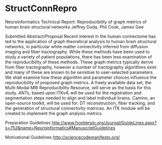 StructConnRepro
===============

Neuroinformatics Technical Report: Reproducibility of graph metrics of human brain structural networks
Jeffrey Duda, Phil Cook, James Gee

Submitted Abstract/Proposal
Recent interest in the human connectome has led to the application of graph theoretical analysis to human brain structural networks, in particular white matter connectivity inferred from diffusion imaging and fiber tractography. While these methods have been used to study a variety of patient populations, there has been less examination of the reproducibility of these methods. These graph metrics typically derive from fiber tractography, however a number of tractography algorithms exist and many of these are known to be sensitive to user-selected parameters. We shall examine how these algorithm and parameter choices influence the reproducibility of proposed graph metrics. A freely available data set, the Multi-Modal MRI Reproducibility Resource, will serve as the basis for this study. ANTs, based upon ITKv4, will be used for the registration and segmentation steps needed to align and label individual brains. Camino, an open-source toolkit, will be used for: DT reconstruction, fiber tracking, and the generation of structural connectivity matrices. An ITK module will be created to implement the graph analysis metrics. 

Preparation Guidelines
http://www.frontiersin.org/Journal/GuideLines.aspx?s=752&name=Neuroinformatics#ManuscriptGuidelines

Motivational Guidelines
http://sciencecodemanifesto.org/
